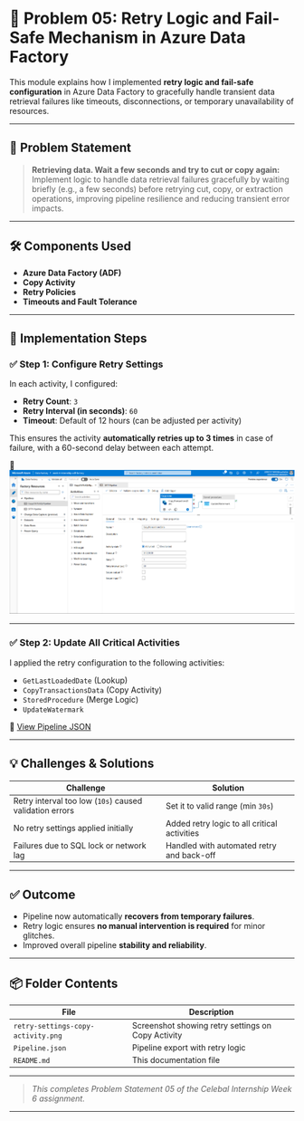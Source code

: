 # 🔁 Problem 05: Retry Logic and Fail-Safe Mechanism in Azure Data Factory

This module explains how I implemented **retry logic and fail-safe configuration** in Azure Data Factory to gracefully handle transient data retrieval failures like timeouts, disconnections, or temporary unavailability of resources.

---

## 📌 Problem Statement

> **Retrieving data. Wait a few seconds and try to cut or copy again:**  
Implement logic to handle data retrieval failures gracefully by waiting briefly (e.g., a few seconds) before retrying cut, copy, or extraction operations, improving pipeline resilience and reducing transient error impacts.

---

## 🛠️ Components Used

- **Azure Data Factory (ADF)**
- **Copy Activity**
- **Retry Policies**
- **Timeouts and Fault Tolerance**

---

## 🔧 Implementation Steps

### ✅ Step 1: Configure Retry Settings

In each activity, I configured:
- **Retry Count**: `3`
- **Retry Interval (in seconds)**: `60`
- **Timeout**: Default of 12 hours (can be adjusted per activity)

This ensures the activity **automatically retries up to 3 times** in case of failure, with a 60-second delay between each attempt.

📸 ![Retry Settings](./retry-settings-copy-activity.png)

---

### ✅ Step 2: Update All Critical Activities

I applied the retry configuration to the following activities:
- `GetLastLoadedDate` (Lookup)
- `CopyTransactionsData` (Copy Activity)
- `StoredProcedure` (Merge Logic)
- `UpdateWatermark`

📝 [View Pipeline JSON](./Pipeline.json)

---

## 💡 Challenges & Solutions

| Challenge | Solution |
|----------|----------|
| Retry interval too low (`10s`) caused validation errors | Set it to valid range (min `30s`) |
| No retry settings applied initially | Added retry logic to all critical activities |
| Failures due to SQL lock or network lag | Handled with automated retry and back-off |

---

## ✅ Outcome

- Pipeline now automatically **recovers from temporary failures**.
- Retry logic ensures **no manual intervention is required** for minor glitches.
- Improved overall pipeline **stability and reliability**.

---

## 📦 Folder Contents

| File | Description |
|------|-------------|
| `retry-settings-copy-activity.png` | Screenshot showing retry settings on Copy Activity |
| `Pipeline.json` | Pipeline export with retry logic |
| `README.md` | This documentation file |

---

> _This completes Problem Statement 05 of the Celebal Internship Week 6 assignment._

---
